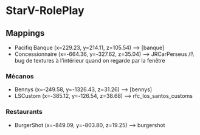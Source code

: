 # StarV-RolePlay

## Mappings 
- Pacifiq Banque (x=229.23, y=214.11, z=105.54) --> [banque]
- Concessionnaire (x=-664.36, y=-327.62, z=35.04) --> JRCarPerseus /!\ bug de textures à l'intérieur quand on regarde par la fenêtre

### Mécanos
- Bennys (x=-249.58, y=-1326.43, z=31.26) --> [bennys]
- LSCustom (x=-385.12, y=-126.54, z=38.68) --> rfc_los_santos_customs

### Restaurants
- BurgerShot (x=-849.09, y=-803.80, z=19.25) --> burgershot